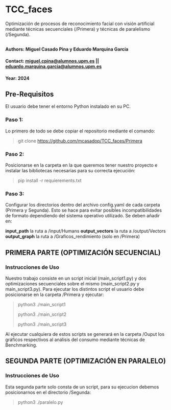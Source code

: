 # TCC_faces
Optimización de procesos de reconocimiento facial con visión artificial mediante técnicas secuenciales (/Primera) y técnicas de paralelismo (/Segunda).

## 
#### Authors: Miguel Casado Pina y Eduardo Marquina García
#### Contact: miguel.cpina@alumnos.upm.es || eduardo.marquina.garcia@alumnos.upm.es
#### Year: 2024

## Pre-Requisitos
El usuario debe tener el entorno Python instalado en su PC.

### Paso 1: 
Lo primero de todo se debe copiar el repositorio mediante el comando:  
> git clone https://github.com/mcasadop/TCC_faces/Primera

### Paso 2: 
Posicionarse en la carpeta en la que queremos tener nuestro proyecto e instalar las bibliotecas necesarias para su correcta ejecución: 
> pip install -r requierements.txt

### Paso 3: 
Configurar los directorios dentro del archivo config.yaml de cada carpeta (Primera y Segunda). Esto se hace para evitar posibles incompatibilidades de formato dependiendo del sistema operativo utilizado.
Se deben añadir en:

__input_path__ la ruta a /input/Humans
__output_vectors__ la ruta a /output/Vectors
__output_graph__ la ruta a /Graficos_rendimiento (solo en /Primera)

## PRIMERA PARTE (OPTIMIZACIÓN SECUENCIAL)
### Instrucciones de Uso
Nuestro trabajo consiste en un script inicial (main_script1.py) y dos optimizaciones secuenciales sobre el mismo (main_script2.py y main_script3.py).
Para ejecutar los distintos script el usuario debe posicionarse en la carpeta /Primera y ejecutar:
> python3 ./main_script1
> 
> python3 ./main_script2
> 
> python3 ./main_script3

Al ejecutar cualquiera de estos scripts se generará en la carpeta /Ouput los gráficos respectivos al análisis del consumo mediante técnicas de Benchmarking.

## SEGUNDA PARTE (OPTIMIZACIÓN EN PARALELO)
### Instrucciones de Uso
Esta segunda parte solo consta de un script, para su ejecucion debemos posicionarnos en el directorio /Segunda:
> python3 ./paralelo.py
